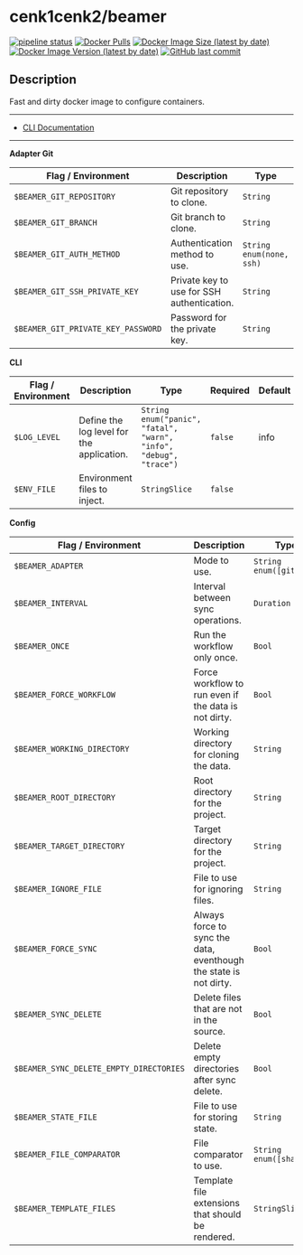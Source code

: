 # cenk1cenk2/beamer

[![pipeline status](https://gitlab.kilic.dev/docker/beamer/badges/master/pipeline.svg)](https://gitlab.kilic.dev/docker/beamer/-/commits/master) [![Docker Pulls](https://img.shields.io/docker/pulls/cenk1cenk2/beamer)](https://hub.docker.com/repository/docker/cenk1cenk2/beamer) [![Docker Image Size (latest by date)](https://img.shields.io/docker/image-size/cenk1cenk2/beamer)](https://hub.docker.com/repository/docker/cenk1cenk2/beamer) [![Docker Image Version (latest by date)](https://img.shields.io/docker/v/cenk1cenk2/beamer)](https://hub.docker.com/repository/docker/cenk1cenk2/beamer) [![GitHub last commit](https://img.shields.io/github/last-commit/cenk1cenk2/beamer)](https://github.com/cenk1cenk2/beamer)

## Description

Fast and dirty docker image to configure containers.

---

- [CLI Documentation](./CLI.md)

<!-- toc -->

<!-- tocstop -->

---

<!-- clidocs -->

**Adapter Git**

| Flag / Environment |  Description   |  Type    | Required | Default |
|---------------- | --------------- | --------------- |  --------------- |  --------------- |
| `$BEAMER_GIT_REPOSITORY` | Git repository to clone. | `String` | `false` |  |
| `$BEAMER_GIT_BRANCH` | Git branch to clone. | `String` | `false` | HEAD |
| `$BEAMER_GIT_AUTH_METHOD` | Authentication method to use. | `String`<br/>`enum(none, ssh)` | `false` | none |
| `$BEAMER_GIT_SSH_PRIVATE_KEY` | Private key to use for SSH authentication. | `String` | `false` |  |
| `$BEAMER_GIT_PRIVATE_KEY_PASSWORD` | Password for the private key. | `String` | `false` |  |

**CLI**

| Flag / Environment |  Description   |  Type    | Required | Default |
|---------------- | --------------- | --------------- |  --------------- |  --------------- |
| `$LOG_LEVEL` | Define the log level for the application. | `String`<br/>`enum("panic", "fatal", "warn", "info", "debug", "trace")` | `false` | info |
| `$ENV_FILE` | Environment files to inject. | `StringSlice` | `false` |  |

**Config**

| Flag / Environment |  Description   |  Type    | Required | Default |
|---------------- | --------------- | --------------- |  --------------- |  --------------- |
| `$BEAMER_ADAPTER` | Mode to use. | `String`<br/>`enum([git])` | `false` | git |
| `$BEAMER_INTERVAL` | Interval between sync operations. | `Duration` | `false` | 1h0m0s |
| `$BEAMER_ONCE` | Run the workflow only once. | `Bool` | `false` | false |
| `$BEAMER_FORCE_WORKFLOW` | Force workflow to run even if the data is not dirty. | `Bool` | `false` | false |
| `$BEAMER_WORKING_DIRECTORY` | Working directory for cloning the data. | `String` | `false` | /tmp/beamer |
| `$BEAMER_ROOT_DIRECTORY` | Root directory for the project. | `String` | `false` | / |
| `$BEAMER_TARGET_DIRECTORY` | Target directory for the project. | `String` | `true` |  |
| `$BEAMER_IGNORE_FILE` | File to use for ignoring files. | `String` | `false` | .beamer-ignore |
| `$BEAMER_FORCE_SYNC` | Always force to sync the data, eventhough the state is not dirty. | `Bool` | `false` | false |
| `$BEAMER_SYNC_DELETE` | Delete files that are not in the source. | `Bool` | `false` | false |
| `$BEAMER_SYNC_DELETE_EMPTY_DIRECTORIES` | Delete empty directories after sync delete. | `Bool` | `false` | true |
| `$BEAMER_STATE_FILE` | File to use for storing state. | `String` | `false` | .beamer |
| `$BEAMER_FILE_COMPARATOR` | File comparator to use. | `String`<br/>`enum([sha256])` | `false` | sha256 |
| `$BEAMER_TEMPLATE_FILES` | Template file extensions that should be rendered. | `StringSlice` | `false` | ".tmpl", ".gotmpl" |

<!-- clidocsstop -->
